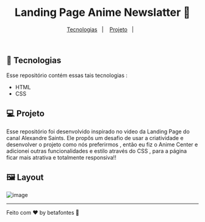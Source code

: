 <h1 align="center">Landing Page Anime Newslatter 📰</h1>
  
<p align="center">
  <a href="#-tecnologias">Tecnologias</a>&nbsp;&nbsp;&nbsp;|&nbsp;&nbsp;&nbsp;
  <a href="#-projeto">Projeto</a>&nbsp;&nbsp;&nbsp;|&nbsp;&nbsp;&nbsp;
</p>

<br>

## 🚀 Tecnologias

Esse repositório contém essas tais tecnologias :

- HTML
- CSS

## 💻 Projeto

Esse repositório foi desenvolvido inspirado no video da Landing Page do canal Alexandre Saints. Ele propôs um desafio de usar a criatividade e desenvolver o projeto como
nós preferirmos , então eu fiz o Anime Center e adicionei outras funcionalidades e estilo através do CSS , para a página ficar mais atrativa e totalmente responsiva!!

## 🖼️ Layout

![image](https://user-images.githubusercontent.com/70981960/206583280-6031a03a-c188-4334-ad0e-46ad6b78f167.png)






<hr>

Feito com ♥ by betafontes :wave: 

